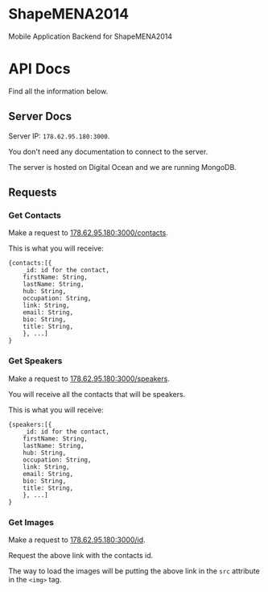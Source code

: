ShapeMENA2014
=============

Mobile Application Backend for ShapeMENA2014

API Docs
========
Find all the information below.

Server Docs
--------------

Server IP: ```178.62.95.180:3000```.

You don't need any documentation to connect to the server.

The server is hosted on Digital Ocean and we are running MongoDB. 

Requests
-----------

### Get Contacts 
Make a request to [178.62.95.180:3000/contacts](178.62.95.180:3000/contacts). 

This is what you will receive:

	{contacts:[{
		_id: id for the contact,
		firstName: String,
		lastName: String,
		hub: String,
		occupation: String,
		link: String,
		email: String,
		bio: String,
		title: String,
		}, ...]
	}

### Get Speakers 
Make a request to [178.62.95.180:3000/speakers](178.62.95.180:3000/speakers). 

You will receive all the contacts that will be speakers. 

This is what you will receive:

	{speakers:[{
		_id: id for the contact,
		firstName: String,
		lastName: String,
		hub: String,
		occupation: String,
		link: String,
		email: String,
		bio: String,
		title: String,
		}, ...]
	}

### Get Images 
Make a request to [178.62.95.180:3000/id](178.62.95.180:3000/id). 

Request the above link with the contacts id. 

The way to load the images will be putting the above link in the ```src``` attribute in the ```<img>``` tag. 
